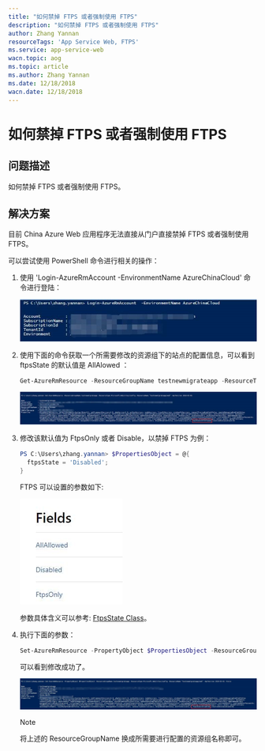 ```yaml
---
title: "如何禁掉 FTPS 或者强制使用 FTPS"
description: "如何禁掉 FTPS 或者强制使用 FTPS"
author: Zhang Yannan
resourceTags: 'App Service Web, FTPS'
ms.service: app-service-web
wacn.topic: aog
ms.topic: article
ms.author: Zhang Yannan
ms.date: 12/18/2018
wacn.date: 12/18/2018
---
```


# 如何禁掉 FTPS 或者强制使用 FTPS

## 问题描述

如何禁掉 FTPS 或者强制使用 FTPS。

## 解决方案

目前 China Azure Web 应用程序无法直接从门户直接禁掉 FTPS 或者强制使用 FTPS。

可以尝试使用 PowerShell 命令进行相关的操作：

1. 使用 'Login-AzureRmAccount -EnvironmentName AzureChinaCloud' 命令进行登陆：

    ![01](media/aog-app-service-web-howto-disable-ftps-or-force-ftps/01.jpg "01")

2. 使用下面的命令获取一个所需要修改的资源组下的站点的配置信息，可以看到 ftpsState 的默认值是 AllAlowed ：

    ```powershell
    Get-AzureRmResource -ResourceGroupName testnewmigrateapp -ResourceType Microsoft.Web/sites/config -ResourceName "testnewmigrateapp/web" -ApiVersion 2018-02-01
    ```

    ![02](media/aog-app-service-web-howto-disable-ftps-or-force-ftps/02.jpg "02")

3. 修改该默认值为 FtpsOnly 或者 Disable，以禁掉 FTPS 为例：

    ```powershell
    PS C:\Users\zhang.yannan> $PropertiesObject = @{
      ftpsState = 'Disabled';
    }
    ```

    FTPS 可以设置的参数如下:

    ![03](media/aog-app-service-web-howto-disable-ftps-or-force-ftps/03.jpg "03")

    参数具体含义可以参考: [FtpsState Class](https://docs.microsoft.com/dotnet/api/microsoft.azure.management.appservice.fluent.models.ftpsstate?view=azure-dotnet)。

4. 执行下面的参数：

    ```powershell
    Set-AzureRmResource -PropertyObject $PropertiesObject -ResourceGroupName testnewmigrateapp -ResourceType Microsoft.Web/sites/config -ResourceName "testnewmigrateapp/web" -ApiVersion 2018-02-01 –Force  
    ```

    可以看到修改成功了。

    ![04](media/aog-app-service-web-howto-disable-ftps-or-force-ftps/04.jpg "04")

    > [!NOTE]
    > 将上述的 ResourceGroupName 换成所需要进行配置的资源组名称即可。
